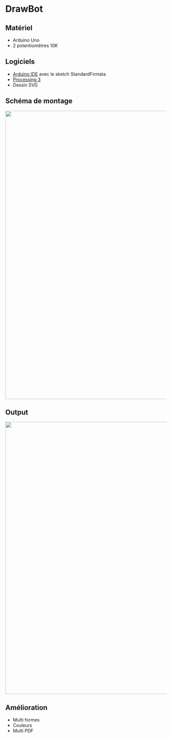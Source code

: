 # DrawBot

## Matériel

 * Arduino Uno
 * 2 potentiomètres 10K

## Logiciels

 * [Arduino IDE](https://www.arduino.cc/en/Main/Software) avec le sketch StandardFirmata
 * [Processing 3](https://processing.org/download)
 * Dessin SVG

## Schéma de montage
<img src="https://ericandmarie.fr/gitea/eric/DrawBot/raw/branch/master/Telecran.png" width="900">

## Output

<img src="https://ericandmarie.fr/gitea/eric/DrawBot/raw/branch/master/A.jpg" width="850">


## Amélioration
- Multi formes
- Couleurs
- Multi PDF
